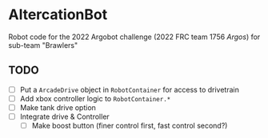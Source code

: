 # AltercationBot

Robot code for the 2022 Argobot challenge (2022 FRC team 1756 *Argos*) for sub-team "Brawlers"

## TODO 
- [ ] Put a `ArcadeDrive` object in `RobotContainer` for access to drivetrain
- [ ] Add xbox controller logic to `RobotContainer.*`
- [ ] Make tank drive option
- [ ] Integrate drive & Controller
  - [ ] Make boost button (finer control first, fast control second?)